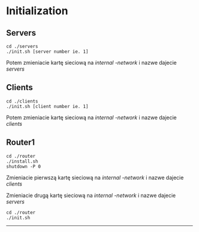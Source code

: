 # Initialization

## Servers
```
cd ./servers
./init.sh [server number ie. 1]
```
Potem zmieniacie kartę sieciową na *internal -network* i nazwe dajecie *servers*

## Clients
```
cd ./clients
./init.sh [client number ie. 1]
```

Potem zmieniacie kartę sieciową na *internal -network* i nazwe dajecie *clients*

## Router1
```
cd ./router
./install.sh
shutdown -P 0
```
Zmieniacie pierwszą kartę sieciową na *internal -network* i nazwe dajecie *clients*

Zmieniacie drugą kartę sieciową na *internal -network* i nazwe dajecie *servers*

```
cd ./router
./init.sh
```
---
